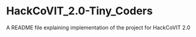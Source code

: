 # HackCoVIT_2.0-Tiny_Coders
A README file explaining implementation of the project for HackCoVIT 2.0
